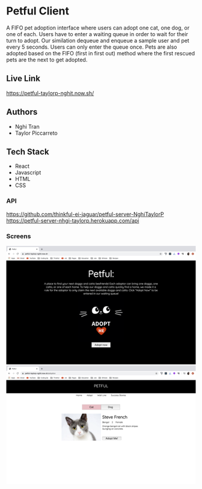 # Petful Client

A FIFO pet adoption interface where users can adopt one cat, one dog, or one of each. Users have to enter a waiting queue in order to wait for their turn to adopt. Our similation dequeue and enqueue a sample user and pet every 5 seconds. Users can only enter the queue once. Pets are also adopted based on the FIFO (first in first out) method where the first rescued pets are the next to get adopted.

## Live Link

https://petful-taylorp-nghit.now.sh/

## Authors

- Nghi Tran
- Taylor Piccarreto

## Tech Stack

- React
- Javascript
- HTML
- CSS

### API

https://github.com/thinkful-ei-jaguar/petful-server-NghiTaylorP
https://petful-server-nhgi-taylorp.herokuapp.com/api

### Screens

<img src="/screen/homepage.png">
<img src="/screen/adopt.png">
